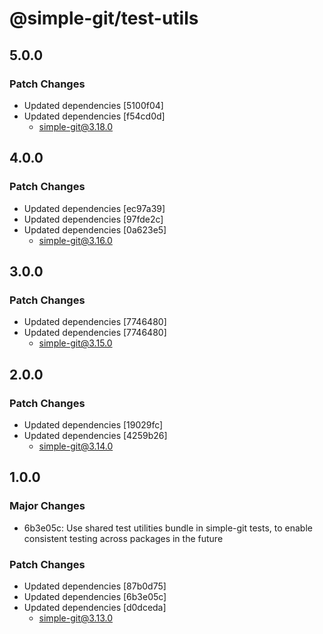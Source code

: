 # @simple-git/test-utils

## 5.0.0

### Patch Changes

-  Updated dependencies [5100f04]
-  Updated dependencies [f54cd0d]
   -  simple-git@3.18.0

## 4.0.0

### Patch Changes

-  Updated dependencies [ec97a39]
-  Updated dependencies [97fde2c]
-  Updated dependencies [0a623e5]
   -  simple-git@3.16.0

## 3.0.0

### Patch Changes

-  Updated dependencies [7746480]
-  Updated dependencies [7746480]
   -  simple-git@3.15.0

## 2.0.0

### Patch Changes

-  Updated dependencies [19029fc]
-  Updated dependencies [4259b26]
   -  simple-git@3.14.0

## 1.0.0

### Major Changes

-  6b3e05c: Use shared test utilities bundle in simple-git tests, to enable consistent testing across packages in the future

### Patch Changes

-  Updated dependencies [87b0d75]
-  Updated dependencies [6b3e05c]
-  Updated dependencies [d0dceda]
   -  simple-git@3.13.0
